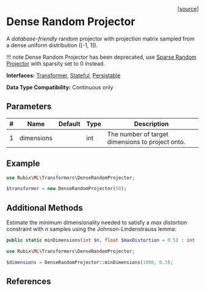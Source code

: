 <span style="float:right;"><a href="https://github.com/RubixML/ML/blob/master/src/Transformers/DenseRandomProjector.php">[source]</a></span>

# Dense Random Projector
A *database-friendly* random projector with projection matrix sampled from a dense uniform distribution ([-1, 1]).

!!! note
    Dense Random Projector has been deprecated, use [Sparse Random Projector](sparse-random-projector.md) with sparsity set to 0 instead.

**Interfaces:** [Transformer](api.md#transformer), [Stateful](api.md#stateful), [Persistable](../persistable.md)

**Data Type Compatibility:** Continuous only

## Parameters
| # | Name | Default | Type | Description |
|---|---|---|---|---|
| 1 | dimensions | | int | The number of target dimensions to project onto. |

## Example
```php
use Rubix\ML\Transformers\DenseRandomProjector;

$transformer = new DenseRandomProjector(50);
```

## Additional Methods
Estimate the minimum dimensionality needed to satisfy a *max distortion* constraint with *n* samples using the Johnson-Lindenstrauss lemma:
```php
public static minDimensions(int $n, float $maxDistortion = 0.5) : int
```

```php
use Rubix\ML\Transformers\DenseRandomProjector;

$dimensions = DenseRandomProjector::minDimensions(1000, 0.3);
```

## References
[^1]: D. Achlioptas. (2003). Database-friendly random projections: Johnson-Lindenstrauss with binary coins.